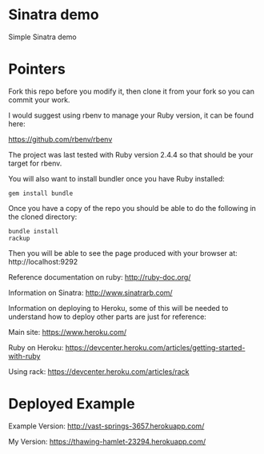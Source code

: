 Sinatra demo
============

Simple Sinatra demo

Pointers
========

Fork this repo before you modify it, then clone it from your fork so you can
commit your work.

I would suggest using rbenv to manage your Ruby version, it can be found here:

https://github.com/rbenv/rbenv

The project was last tested with Ruby version 2.4.4 so that should be your
target for rbenv.

You will also want to install bundler once you have Ruby installed:

```
gem install bundle
```

Once you have a copy of the repo you should be able to do the following in the
cloned directory:

```
bundle install
rackup
```

Then you will be able to see the page produced with your browser at:
http://localhost:9292

Reference documentation on ruby: http://ruby-doc.org/

Information on Sinatra: http://www.sinatrarb.com/

Information on deploying to Heroku, some of this will be needed to understand
how to deploy other parts are just for reference:

Main site: https://www.heroku.com/

Ruby on Heroku: https://devcenter.heroku.com/articles/getting-started-with-ruby

Using rack: https://devcenter.heroku.com/articles/rack

Deployed Example
================

Example Version: http://vast-springs-3657.herokuapp.com/

My Version: https://thawing-hamlet-23294.herokuapp.com/
